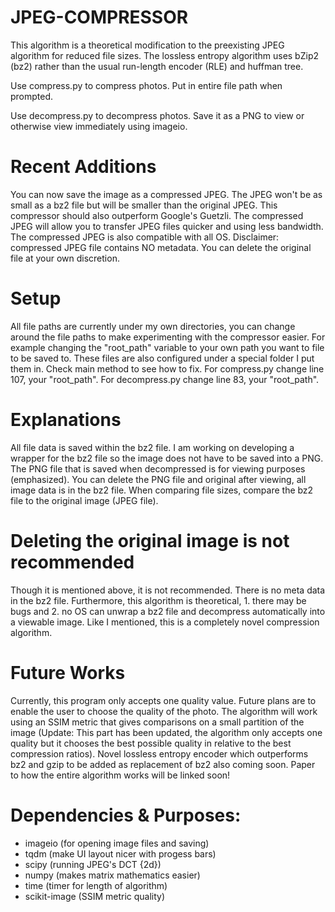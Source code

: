 # JPEG-COMPRESSOR

This algorithm is a theoretical modification to the preexisting JPEG algorithm for reduced file sizes. The lossless
entropy algorithm uses bZip2 (bz2) rather than the usual run-length encoder (RLE) and huffman tree.

Use compress.py to compress photos. Put in entire file path when prompted.

Use decompress.py to decompress photos. Save it as a PNG to view or otherwise view immediately using imageio.

# Recent Additions

You can now save the image as a compressed JPEG. The JPEG won't be as small as a bz2 file but will be smaller
than the original JPEG. This compressor should also outperform Google's Guetzli. The compressed JPEG will allow you to
transfer JPEG files quicker and using less bandwidth. The compressed JPEG is also compatible with all OS. Disclaimer:
compressed JPEG file contains NO metadata. You can delete the original file at your own discretion.

# Setup

All file paths are currently under my own directories, you can change around the file paths to make experimenting with
the compressor easier. For example changing the "root_path" variable to your own path you want to file to be saved to.
These files are also configured under a special folder I put them in. Check main method to see how to fix.
For compress.py change line 107, your "root_path". For decompress.py change line 83, your "root_path".

# Explanations

All file data is saved within the bz2 file. I am working on developing a wrapper for the bz2 file so the image does
not have to be saved into a PNG. The PNG file that is saved when decompressed is for viewing purposes (emphasized).
You can delete the PNG file and original after viewing, all image data is in the bz2 file.
When comparing file sizes, compare the bz2 file to the original image (JPEG file).

# Deleting the original image is not recommended

Though it is mentioned above, it is not recommended. There is no meta data in the bz2 file.
Furthermore, this algorithm is theoretical, 1. there may
be bugs and 2. no OS can unwrap a bz2 file and decompress automatically into a viewable image.
Like I mentioned, this is a completely novel compression algorithm.

# Future Works

Currently, this program only accepts one quality value. Future plans are to enable the user to choose the quality of the photo.
The algorithm will work using an SSIM metric that gives comparisons on a small partition of the image (Update: This part has been updated,
the algorithm only accepts one quality but it chooses the best possible quality in relative to the best compression ratios).
Novel lossless entropy encoder which outperforms bz2 and gzip to be added as replacement of bz2 also coming soon.
Paper to how the entire algorithm works will be linked soon!

# Dependencies & Purposes:
 - imageio (for opening image files and saving)
 - tqdm (make UI layout nicer with progess bars)
 - scipy (running JPEG's DCT {2d})
 - numpy (makes matrix mathematics easier)
 - time (timer for length of algorithm)
 - scikit-image (SSIM metric quality)
